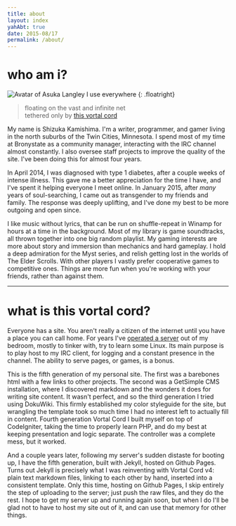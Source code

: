 ```yaml
---
title: about
layout: index
yahAbt: true
date: 2015-08/17
permalink: /about/
---
```


[boxen]: boxen.html

# who am i?

![Avatar of Asuka Langley I use everywhere](asu_real_tall_w160.png)
{: .floatright}

> floating on the vast and infinite net  
> tethered only by [this vortal cord](/writing/gamelit/vortspeech.html)

My name is Shizuka Kamishima. I'm a writer, programmer, and gamer living in
the north suburbs of the Twin Cities, Minnesota. I spend most of my time
at Bronystate as a community manager, interacting with the IRC channel
almost constantly. I also oversee staff projects to improve the quality of
the site. I've been doing this for almost four years.

In April 2014, I was diagnosed with type 1 diabetes, after a couple weeks
of intense illness. This gave me a better appreciation for the time I have,
and I've spent it helping everyone I meet online. In January 2015, after
*many* years of soul-searching, I came out as transgender to my friends and
family. The response was deeply uplifting, and I've done my best to be
more outgoing and open since.

I like music without lyrics, that can be run on shuffle-repeat in Winamp
for hours at a time in the background. Most of my library is game
soundtracks, all thrown together into one big random playlist. My gaming
interests are more about story and immersion than mechanics and hard
gameplay. I hold a deep admiration for the Myst series, and relish getting
lost in the worlds of The Elder Scrolls. With other players I vastly prefer
cooperative games to competitive ones. Things are more fun when you're
working with your friends, rather than against them.

-----

# what is this vortal cord?

Everyone has a site. You aren't really a citizen of the internet until you
have a place you can call home. For years I've [operated a server][boxen]
out of my bedroom, mostly to tinker with, try to learn some Linux. Its main
purpose is to play host to my IRC client, for logging and a constant
presence in the channel. The ability to serve pages, or games, is a bonus.

This is the fifth generation of my personal site. The first was a barebones
html with a few links to other projects. The second was a GetSimple CMS
installation, where I discovered markdown and the wonders it does for
writing site content. It wasn't perfect, and so the third generation I
tried using DokuWiki. This firmly established my color styleguide for the
site, but wrangling the template took so much time I had no interest left
to actually fill in content. Fourth generation Vortal Cord I built myself
on top of CodeIgniter, taking the time to properly learn PHP, and do my
best at keeping presentation and logic separate. The controller was a
complete mess, but it worked.

And a couple years later, following my server's sudden distaste for booting
up, I have the fifth generation, built with Jekyll, hosted on Github
Pages. Turns out Jekyll is precisely what I was reinventing with Vortal
Cord v4: plain text markdown files, linking to each other by hand, inserted
into a consistent template. Only this time, hosting on Github Pages, I
skip entirely the step of uploading to the server; just push the raw files,
and they do the rest. I hope to get my server up and running again soon,
but when I do I'll be glad not to have to host my site out of it, and can
use that memory for other things.
